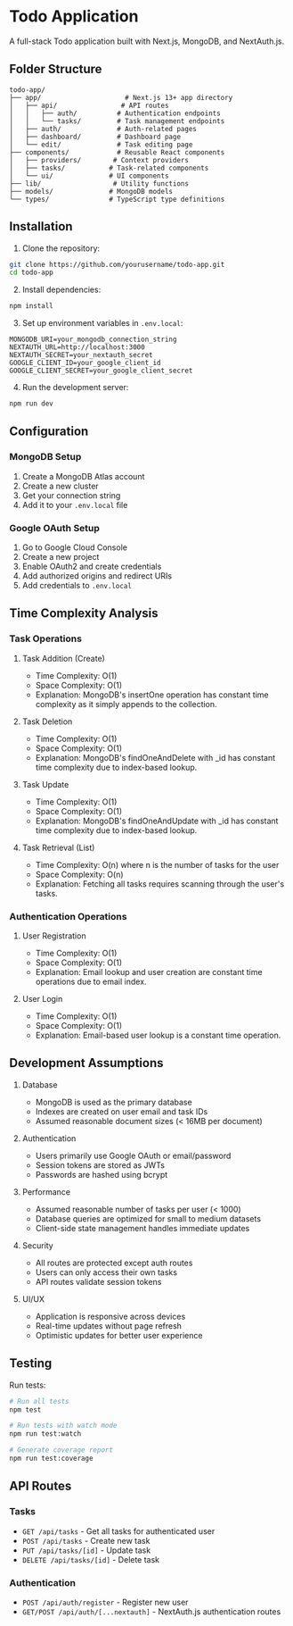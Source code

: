 # Todo Application

A full-stack Todo application built with Next.js, MongoDB, and NextAuth.js.

## Folder Structure

```
todo-app/
├── app/                     # Next.js 13+ app directory
│   ├── api/                # API routes
│   │   ├── auth/          # Authentication endpoints
│   │   └── tasks/         # Task management endpoints
│   ├── auth/              # Auth-related pages
│   ├── dashboard/         # Dashboard page
│   └── edit/              # Task editing page
├── components/            # Reusable React components
│   ├── providers/        # Context providers
│   ├── tasks/           # Task-related components
│   └── ui/              # UI components
├── lib/                  # Utility functions
├── models/              # MongoDB models
└── types/               # TypeScript type definitions
```

## Installation

1. Clone the repository:
```bash
git clone https://github.com/yourusername/todo-app.git
cd todo-app
```

2. Install dependencies:
```bash
npm install
```

3. Set up environment variables in `.env.local`:
```env
MONGODB_URI=your_mongodb_connection_string
NEXTAUTH_URL=http://localhost:3000
NEXTAUTH_SECRET=your_nextauth_secret
GOOGLE_CLIENT_ID=your_google_client_id
GOOGLE_CLIENT_SECRET=your_google_client_secret
```

4. Run the development server:
```bash
npm run dev
```

## Configuration

### MongoDB Setup
1. Create a MongoDB Atlas account
2. Create a new cluster
3. Get your connection string
4. Add it to your `.env.local` file

### Google OAuth Setup
1. Go to Google Cloud Console
2. Create a new project
3. Enable OAuth2 and create credentials
4. Add authorized origins and redirect URIs
5. Add credentials to `.env.local`

## Time Complexity Analysis

### Task Operations

1. Task Addition (Create)
   - Time Complexity: O(1)
   - Space Complexity: O(1)
   - Explanation: MongoDB's insertOne operation has constant time complexity as it simply appends to the collection.

2. Task Deletion
   - Time Complexity: O(1)
   - Space Complexity: O(1)
   - Explanation: MongoDB's findOneAndDelete with _id has constant time complexity due to index-based lookup.

3. Task Update
   - Time Complexity: O(1)
   - Space Complexity: O(1)
   - Explanation: MongoDB's findOneAndUpdate with _id has constant time complexity due to index-based lookup.

4. Task Retrieval (List)
   - Time Complexity: O(n) where n is the number of tasks for the user
   - Space Complexity: O(n)
   - Explanation: Fetching all tasks requires scanning through the user's tasks.

### Authentication Operations

1. User Registration
   - Time Complexity: O(1)
   - Space Complexity: O(1)
   - Explanation: Email lookup and user creation are constant time operations due to email index.

2. User Login
   - Time Complexity: O(1)
   - Space Complexity: O(1)
   - Explanation: Email-based user lookup is a constant time operation.

## Development Assumptions

1. Database
   - MongoDB is used as the primary database
   - Indexes are created on user email and task IDs
   - Assumed reasonable document sizes (< 16MB per document)

2. Authentication
   - Users primarily use Google OAuth or email/password
   - Session tokens are stored as JWTs
   - Passwords are hashed using bcrypt

3. Performance
   - Assumed reasonable number of tasks per user (< 1000)
   - Database queries are optimized for small to medium datasets
   - Client-side state management handles immediate updates

4. Security
   - All routes are protected except auth routes
   - Users can only access their own tasks
   - API routes validate session tokens

5. UI/UX
   - Application is responsive across devices
   - Real-time updates without page refresh
   - Optimistic updates for better user experience

## Testing

Run tests:
```bash
# Run all tests
npm test

# Run tests with watch mode
npm run test:watch

# Generate coverage report
npm run test:coverage
```

## API Routes

### Tasks
- `GET /api/tasks` - Get all tasks for authenticated user
- `POST /api/tasks` - Create new task
- `PUT /api/tasks/[id]` - Update task
- `DELETE /api/tasks/[id]` - Delete task

### Authentication
- `POST /api/auth/register` - Register new user
- `GET/POST /api/auth/[...nextauth]` - NextAuth.js authentication routes

